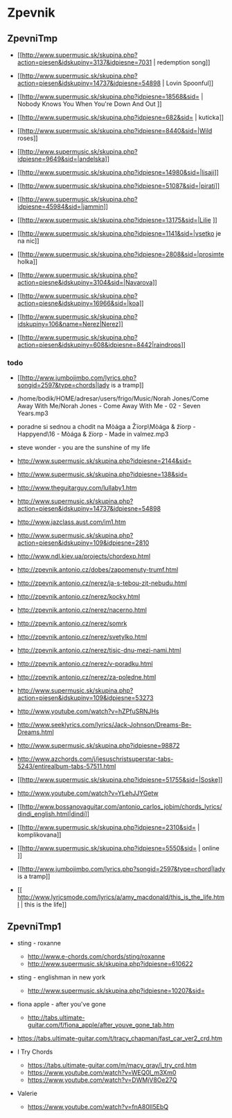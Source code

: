 # Zpevnik

## ZpevniTmp

* [[http://www.supermusic.sk/skupina.php?action=piesen&idskupiny=3137&idpiesne=7031 | redemption song]]
* [[http://www.supermusic.sk/skupina.php?action=piesen&idskupiny=14737&idpiesne=54898 | Lovin Spoonful]]
* [[http://www.supermusic.sk/skupina.php?idpiesne=18568&sid= | 	Nobody Knows You When You're Down And Out ]]

* [[http://www.supermusic.sk/skupina.php?idpiesne=682&sid= | kuticka]]
* [[http://www.supermusic.sk/skupina.php?idpiesne=8440&sid=|Wild roses]]
* [[http://www.supermusic.sk/skupina.php?idpiesne=9649&sid=|andelska]]
* [[http://www.supermusic.sk/skupina.php?idpiesne=14980&sid=|lisaji]]
* [[http://www.supermusic.sk/skupina.php?idpiesne=51087&sid=|pirati]]
* [[http://www.supermusic.sk/skupina.php?idpiesne=45984&sid=|jammin]]
* [[http://www.supermusic.sk/skupina.php?idpiesne=13175&sid=|Lilie ]]
* [[http://www.supermusic.sk/skupina.php?idpiesne=1141&sid=|vsetko je na nic]]
* [[http://www.supermusic.sk/skupina.php?idpiesne=2808&sid=|prosimte holka]]

* [[http://www.supermusic.sk/skupina.php?action=piesne&idskupiny=3104&sid=|Navarova]]
* [[http://www.supermusic.sk/skupina.php?action=piesne&idskupiny=16966&sid=|koa]]
* [[http://www.supermusic.sk/skupina.php?idskupiny=106&name=Nerez|Nerez]]

* [[http://www.supermusic.sk/skupina.php?action=piesen&idskupiny=608&idpiesne=8442|raindrops]]

### todo

* [[http://www.jumbojimbo.com/lyrics.php?songid=2597&type=chords|lady is a tramp]]
* /home/bodik/HOME/adresar/users/frigo/Music/Norah Jones/Come Away With Me/Norah Jones - Come Away With Me - 02 - Seven Years.mp3
* poradne si sednou a chodit na M&#242;ága a Ž&#239;orp\M&#242;ága & ž&#239;orp - Happyend\16 - M&#242;ága & ž&#239;orp - Made in valmez.mp3
* steve wonder - you are the sunshine of my life

* http://www.supermusic.sk/skupina.php?idpiesne=2144&sid=
* http://www.supermusic.sk/skupina.php?idpiesne=138&sid=
* http://www.theguitarguy.com/lullaby1.htm
* http://www.supermusic.sk/skupina.php?action=piesen&idskupiny=14737&idpiesne=54898
* http://www.jazclass.aust.com/im1.htm
* http://www.supermusic.sk/skupina.php?action=piesen&idskupiny=109&idpiesne=2810
* http://www.ndl.kiev.ua/projects/chordexp.html

* http://zpevnik.antonio.cz/dobes/zapomenuty-trumf.html
* http://zpevnik.antonio.cz/nerez/ja-s-tebou-zit-nebudu.html
* http://zpevnik.antonio.cz/nerez/kocky.html
* http://zpevnik.antonio.cz/nerez/nacerno.html
* http://zpevnik.antonio.cz/nerez/somrk
* http://zpevnik.antonio.cz/nerez/svetylko.html
* http://zpevnik.antonio.cz/nerez/tisic-dnu-mezi-nami.html
* http://zpevnik.antonio.cz/nerez/v-poradku.html
* http://zpevnik.antonio.cz/nerez/za-poledne.html

* http://www.supermusic.sk/skupina.php?action=piesen&idskupiny=109&idpiesne=53273
* http://www.youtube.com/watch?v=hZPfuSRNJHs

* http://www.seeklyrics.com/lyrics/Jack-Johnson/Dreams-Be-Dreams.html

* http://www.supermusic.sk/skupina.php?idpiesne=98872

* http://www.azchords.com/j/jesuschristsuperstar-tabs-5243/entirealbum-tabs-57511.html

* [[http://www.supermusic.sk/skupina.php?idpiesne=51755&sid=|Soske]]

* http://www.youtube.com/watch?v=YLehJJYGetw

* [[http://www.bossanovaguitar.com/antonio_carlos_jobim/chords_lyrics/dindi_english.html|dindi]]

* [[http://www.supermusic.sk/skupina.php?idpiesne=2310&sid= | komplikovana]]
* [[http://www.supermusic.sk/skupina.php?idpiesne=5550&sid= | online ]]

* [[http://www.jumbojimbo.com/lyrics.php?songid=2597&type=chord|lady is a tramp]]

* [[ http://www.lyricsmode.com/lyrics/a/amy_macdonald/this_is_the_life.html | this is the life]]

## ZpevniTmp1

* sting - roxanne
  * http://www.e-chords.com/chords/sting/roxanne
  * http://www.supermusic.sk/skupina.php?idpiesne=610622
* sting - englishman in new york
  * http://www.supermusic.sk/skupina.php?idpiesne=10207&sid=
* fiona apple - after you've gone
  * http://tabs.ultimate-guitar.com/f/fiona_apple/after_youve_gone_tab.htm

* https://tabs.ultimate-guitar.com/t/tracy_chapman/fast_car_ver2_crd.htm

* I Try Chords
  * https://tabs.ultimate-guitar.com/m/macy_gray/i_try_crd.htm
  * https://www.youtube.com/watch?v=WEQ0l_m3Xm0
  * https://www.youtube.com/watch?v=DWMjV8Oe27Q

* Valerie
  * https://www.youtube.com/watch?v=fnA80II5EbQ
